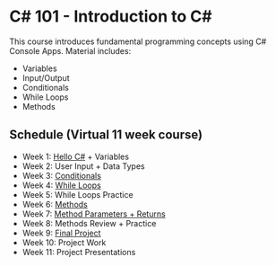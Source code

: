 # C# 101 - Introduction to C#
This course introduces fundamental programming concepts using C# Console Apps. Material includes:
- Variables
- Input/Output
- Conditionals
- While Loops
- Methods

## Schedule (Virtual 11 week course)
- Week 1: [Hello C#](HelloCs/) + Variables
- Week 2: User Input + Data Types
- Week 3: [Conditionals](Conditionals/)
- Week 4: [While Loops](WhileLoops/)
- Week 5: While Loops Practice
- Week 6: [Methods](Methods/)
- Week 7: [Method Parameters + Returns](MethodParameters/)
- Week 8: Methods Review + Practice
- Week 9: [Final Project](FinalProject/)
- Week 10: Project Work
- Week 11: Project Presentations
